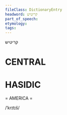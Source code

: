 ```yaml
---
fileClass: DictionaryEntry
headword: קריטיש
part_of_speech: 
etymology: 
tags: 
---
```

קריטיש

CENTRAL
========

HASIDIC
=======
= AMERICA = 

/ˈkrɪtɪš/